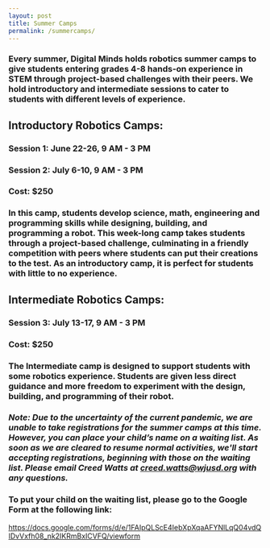 ```yaml
---
layout: post
title: Summer Camps
permalink: /summercamps/
---
```


### Every summer, Digital Minds holds robotics summer camps to give students entering grades 4-8 hands-on experience in STEM through project-based challenges with their peers. We hold introductory and intermediate sessions to cater to students with different levels of experience.

## **Introductory Robotics Camps:**
### Session 1: June 22-26, 9 AM - 3 PM
### Session 2: July 6-10, 9 AM - 3 PM
### Cost: $250
### In this camp, students develop science, math, engineering and programming skills while designing, building, and programming a robot. This week-long camp takes students through a project-based challenge, culminating in a friendly competition with peers where students can put their creations to the test. As an introductory camp, it is perfect for students with little to no experience.

## **Intermediate Robotics Camps:**
### Session 3: July 13-17, 9 AM - 3 PM 
### Cost: $250
### The Intermediate camp is designed to support students with some robotics experience. Students are given less direct guidance and more freedom to experiment with the design, building, and programming of their robot.

### *Note: Due to the uncertainty of the current pandemic, we are unable to take registrations for the summer camps at this time. However, you can place your child’s name on a waiting list. As soon as we are cleared to resume normal activities, we'll start accepting registrations, beginning with those on the waiting list. Please email Creed Watts at creed.watts@wjusd.org with any questions.*

### To put your child on the waiting list, please go to the Google Form at the following link:

https://docs.google.com/forms/d/e/1FAIpQLScE4IebXpXqaAFYNlLqQ04vdQIDvVxfh08_nk2IKRmBxICVFQ/viewform

